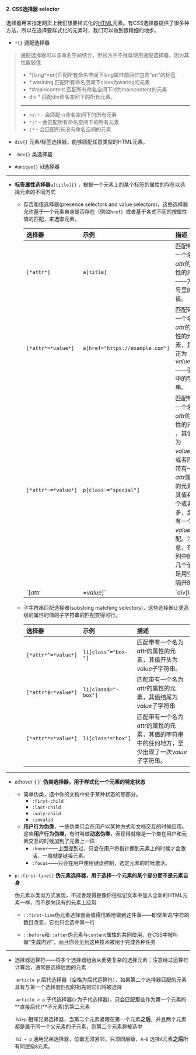#### 2. CSS选择器 selector

选择器用来指定网页上我们想要样式化的[HTML](https://developer.mozilla.org/zh-CN/docs/Glossary/HTML)元素。有CSS选择器提供了很多种方法，所以在选择要样式化的元素时，我们可以做到很精细的地步。

- `*{}` 通配选择器

> 通配选择器可以与命名空间结合，但官方并不推荐使用通配选择器，因为其性能较低
>
> - *[lang^=en]匹配所有命名空间下lang属性前两位包含"en"的标签
> - *.warining 匹配所有命名空间下class为waring的元素
> - *#maincontent 匹配所有命名空间下id为maincontent的元素
> - div * 匹配div命名空间下的所有元素。
>
> ---
>
> - `ns|*` - 会匹配`ns`命名空间下的所有元素
> - `*|*` - 会匹配所有命名空间下的所有元素
> - `|*` - 会匹配所有没有命名空间的元素

- `div{}` 元素/标签选择器，能够匹配任意类型的HTML元素。

- `.box{}` 类选择器

- `#unique{}`  id选择器

------------------

- **标签属性选择器**`a[title]{}` ，根据一个元素上的某个标签的属性的存在以选择元素的不同方式

  - 存否和值选择器(presence selectors and value selectors)，这些选择器允许基于一个元素自身是否存在（例如`href`）或者基于各式不同的按属性值的匹配，来选取元素。

    | 选择器              | 示例                            | 描述                                                         |
    | :------------------ | :------------------------------ | :----------------------------------------------------------- |
    | `[*attr*]`          | `a[title]`                      | 匹配带有一个名为*attr*的属性的元素——方括号里的值。           |
    | `[*attr*=*value*]`  | `a[href="https://example.com"]` | 匹配带有一个名为*attr*的属性的元素，其值正为*value*——引号中的字符串。 |
    | `[*attr*~=*value*]` | `p[class~="special"]`           | 匹配带有一个名为*attr*的属性的元素 ，其值正为*value*，或者匹配带有一个*attr*属性的元素，其值有一个或者更多，至少有一个和*value*匹配。注意，在一列中的好几个值，是用空格隔开的。 |
    | `[*attr*|=*value*]` | `div[lang|="zh"]`               | 匹配带有一个名为*attr*的属性的元素，其值可正为*value*，或者开始为*value*，后面紧随着一个连字符。 |

  - 子字符串匹配选择器(substring matching selectors)，这些选择器让更高级的属性的值的子字符串的匹配变得可行。

    | 选择器              | 示例                | 描述                                                         |
    | :------------------ | :------------------ | :----------------------------------------------------------- |
    | `[*attr*^=*value*]` | `li[class^="box-"]` | 匹配带有一个名为*attr*的属性的元素，其值开头为*value*子字符串。 |
    | `[*attr*$=*value*]` | `li[class$="-box"]` | 匹配带有一个名为*attr*的属性的元素，其值结尾为*value*子字符串 |
    | `[*attr**=*value*]` | `li[class*="box"]`  | 匹配带有一个名为*attr*的属性的元素，其值的字符串中的任何地方，至少出现了一次*value*子字符串。 |

---



- a:hover { }` **伪类选择器，用于样式化一个元素的特定状态**
  - 简单伪类，选中你的文档中处于某种状态的那部分。
    - `:first-child`
    - `:last-child`
    - `:only-child`
    - `:invalid`
  - **用户行为伪类**，一些伪类只会在用户以某种方式和文档交互的时候应用。这些**用户行为伪类**，有时叫做**动态伪类**，表现得就像是一个类在用户和元素交互的时候加到了元素上一样
    - `:hover`——上面提到过，只会在用户将指针挪到元素上的时候才会激活，一般就是链接元素。
    - `:focus`——只会在用户使用键盘控制，选定元素的时候激活。

- `p::first-line{}` **伪元素选择器，用于选择一个元素的某个部分而不是元素自身**

  伪元素以类似方式表现，不过表现得是像你往标记文本中加入全新的HTML元素一样，而不是向现有的元素上应用

  - `::first-line`伪元素选择器会值得信赖地做到这件事——即使单词/字符的数目改变，它也只会选中第一行

  - `::before`和`::after`伪元素与`content`属性的共同使用，在CSS中被叫做“生成内容”，而且你会见到这种技术被用于完成各种任务

---



- 选择器运算符——将多个选择器组合从而更复杂的选择元素；注意经过运算符计算后，通常是选择后面的元素

  ​	 `article p` 后代选择器（空格为后代运算符），如果第二个选择器匹配的元素具有与第一个选择器匹配的祖先则它们将被选择

  ​	`article > p` 子代选择器(>为子代选择器)，只会匹配那些作为第一个元素的**直接后代(**子元素)的第二元素

  ​	`h1+p` 相邻兄弟选择器，当第二个元素紧跟在第一个元素**之后**，并且两个元素都是属于同一个父元素的子元素，则第二个元素将被选中

  ​	`h1 ~ p` 通用兄弟选择器，位置无须紧邻，只须同层级，`A~B` 选择`A`元素**之后**所有同层级`B`元素。

